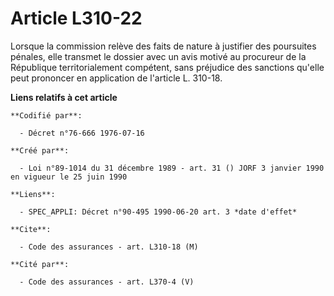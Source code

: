 # Article L310-22

Lorsque la commission relève des faits de nature à justifier des poursuites pénales, elle transmet le dossier avec un avis
motivé au procureur de la République territorialement compétent, sans préjudice des sanctions qu'elle peut prononcer en
application de l'article L. 310-18.

**Liens relatifs à cet article**

	**Codifié par**:

	  - Décret n°76-666 1976-07-16

	**Créé par**:

	  - Loi n°89-1014 du 31 décembre 1989 - art. 31 () JORF 3 janvier 1990 en vigueur le 25 juin 1990

	**Liens**:

	  - SPEC_APPLI: Décret n°90-495 1990-06-20 art. 3 *date d'effet*

	**Cite**:

	  - Code des assurances - art. L310-18 (M)

	**Cité par**:

	  - Code des assurances - art. L370-4 (V)
